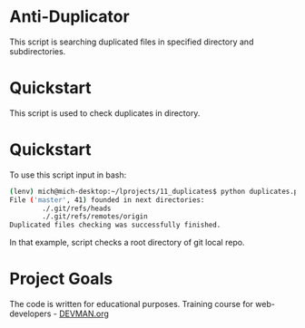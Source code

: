 # Anti-Duplicator

This script is searching duplicated files in specified directory and subdirectories.

# Quickstart

This script is used to check duplicates in directory.

# Quickstart

To use this script input in bash:
```bash
(lenv) mich@mich-desktop:~/lprojects/11_duplicates$ python duplicates.py .
File ('master', 41) founded in next directories: 
        ./.git/refs/heads
        ./.git/refs/remotes/origin
Duplicated files checking was successfully finished.
```
In that example, script checks a root directory of git local repo.

# Project Goals

The code is written for educational purposes. Training course for web-developers - [DEVMAN.org](https://devman.org)

